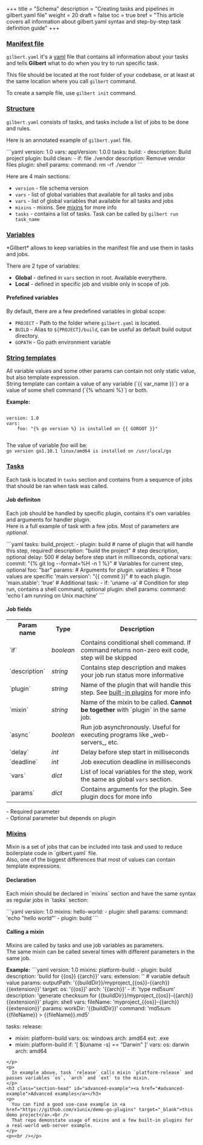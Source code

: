 +++
title = "Schema"
description = "Creating tasks and pipelines in gilbert.yaml file"
weight = 20
draft = false
toc = true
bref = "This article covers all information about gilbert.yaml syntax and step-by-step task definition guide"
+++

<h3 class="section-head" id="intro"><a href="#intro">Manifest file</a></h3>
<p>
    <code>gilbert.yaml</code> it's a <a href="https://en.wikipedia.org/wiki/YAML" target="_blank">yaml</a> file that contains all information about your tasks and tells <b>Gilbert</b> what to do when you try to run specific task.
</p>
<p>
    This file should be located at the root folder of your codebase, or at least at the same location where you call <code>gilbert</code> command.
</p>
<p>
    To create a sample file, use <code>gilbert init</code> command.
</p>

<h3 class="section-head" id="h-structure"><a href="#h-strucure">Structure</a></h3>
<p>
    <code>gilbert.yaml</code> consists of tasks, and tasks include a list of jobs to be done and rules.
</p>
<p>
    Here is an annotated example of <code>gilbert.yaml</code> file.
</p>
```yaml
version: 1.0
vars:
  appVersion: 1.0.0
tasks:
  build:
  - description: Build project
    plugin: build
  clean:
  - if: file ./vendor
    description: Remove vendor files
    plugin: shell
    params:
      command: rm -rf ./vendor
```
<p>
    Here are 4 main sections:
    <ul>
        <li>
            <code>version</code> - file schema version
        </li>
        <li>
            <code>vars</code> - list of global variables that available for all tasks and jobs
        </li>
        <li>
            <code>vars</code> - list of global variables that available for all tasks and jobs
        </li>
        <li>
            <code>mixins</code> - mixins. See <a href="#h-mixins">mixins</a> for more info
        </li>
        <li>
            <code>tasks</code> - contains a list of tasks. Task can be called by <code>gilbert run task_name</code>
        </li>
    </ul>
</p>

<h3 class="section-head" id="variables"><a href="#variables">Variables</a></h3>
<p>
    *Gilbert* allows to keep variables in the manifest file and use them in tasks and jobs.
</p>
<p>
    There are 2 type of variables:
    <ul>
        <li>
            <b>Global</b> - defined in <code>vars</code> section in root. Available everythere.
        </li>
        <li>
            <b>Local</b> - defined in specific job and visible only in scope of job.
        </li>
    </ul>
</p>
<h4>Prefefined variables</h4>
<p>
  By default, there are a few predefined variables in global scope:

  - `PROJECT` - Path to the folder where `gilbert.yaml` is located.
  - `BUILD` - Alias to `${PROJECT}/build`, can be useful as default build output directory.
  - `GOPATH` - Go path environment variable
</p>

<h3 class="section-head" id="h-templates"><a href="#h-templates">String templates</a></h3>
<p>
    All variable values and some other params can contain not only static value, but also template expression.
    <br />
    String template can contain a value of any variable (`{{ var_name }}`) or a value of some shell command (`{% whoami %}`) or both.
</p>
<p>
    <b>Example:</b><br />
    <pre><code class="code">
version: 1.0
vars:
    foo: "{% go version %} is installed on {{ GOROOT }}"
    </code></pre>
</p>
<p>
    The value of variable <i>foo</i> will be:<br />
    <code>go version go1.10.1 linux/amd64 is installed on /usr/local/go</code>
</p>

<h3 class="section-head" id="tasks"><a href="#tasks">Tasks</a></h3>
<p>
    Each task is located in <code>tasks</code> section and contains from a sequence of
    jobs that should be ran when task was called.
</p>
<h4>Job definiton</h4>
<p>
    Each job should be handled by specific plugin, contains it's own variables and arguments for handler plugin.
    <br />
    Here is a full example of task with a few jobs. Most of parameters are <i>optional</i>.
</p>
<p>
```yaml
tasks:
    build_project:
    - plugin: build                     # name of plugin that will handle this step, required!
      description: "build the project"  # step description, optional
      delay: 500                        # delay before step start in milliseconds, optional
      vars:
        commit: "{% git log --format=%H -n 1 %}"     # Variables for current step, optional
        foo: "bar"
      params:                                           # Arguments for plugin.
        variables:                                      # Those values are specific
            'main.version': "{{ commit }}"           # to each plugin.
            'main.stable': 'true'
    # Additional task:
    - if: 'uname -a'    # Condition for step run, contains a shell command, optional
      plugin: shell
      params:
        command: 'echo I am running on Unix machine'
```
</p>
<p>
    <h4>Job fields</h4>
    <table>
        <tr>
            <th>Param name</th>
            <th>Type</th>
            <th>Description</th>
        </tr>
        <tr>
            <td>`if`</td>
            <td><i>boolean</i></td>
            <td>Contains conditional shell command. If command returns non-zero exit code, step will be skipped</td>
        </tr>
        <tr>
            <td>`description`</td>
            <td><i>string</i></td>
            <td>Contains step description and makes your job run status more informative</td>
        </tr>
        <tr>
            <td class="param-required">`plugin`</td>
            <td><i>string</i></td>
            <td>Name of the plugin that will handle this step. See <a href="../built-in-plugins">built-in plugins</a> for more info</td>
        </tr>
        <tr>
            <td class="param-required">`mixin`</td>
            <td><i>string</i></td>
            <td>Name of the mixin to be called. <b>Cannot be together</b> with `plugin` in the same job.</td>
        </tr>
        <tr>
            <td>`async`</td>
            <td><i>boolean</i></td>
            <td>Run job asynchronously. Useful for executing programs like _web-servers_, etc.</td>
        </tr>
        <tr>
            <td>`delay`</td>
            <td><i>int</i></td>
            <td>Delay before step start in milliseconds</td>
        </tr>
        <tr>
            <td>`deadline`</td>
            <td><i>int</i></td>
            <td>Job execution deadline in milliseconds</td>
        </tr>
        <tr>
            <td>`vars`</td>
            <td><i>dict</i></td>
            <td>List of local variables for the step, work the same as global <code>vars</code> section.</td>
        </tr>
        <tr>
            <td class="param-optional">`params`</td>
            <td><i>dict</i></td>
            <td>Contains arguments for the plugin. See plugin docs for more info</td>
        </tr>
    </table>
</p>
<p>
  <span class="param-required"></span> - Required parameter<br />
  <span class="param-optional"></span> - Optional parameter but depends on plugin<br />
</p>
<h3 class="section-head" id="mixins"><a href="#mixins">Mixins</a></h3>
<p>
    Mixin is a set of jobs that can be included into task and used to reduce boilerplate code in `gilbert.yaml` file.<br />
    Also, one of the biggest differences that most of values can contain template expressions.  
</p>
<h4>Declaration</h4>
<p>
    Each mixin should be declared in `mixins` section and have the same syntax as regular jobs in `tasks` section:
</p>
```yaml
  version: 1.0
  mixins:
    hello-world:
      - plugin: shell
        params:
          command: 'echo "hello world"'
      - plugin: build
```
<h4>Calling a mixin</h4>
<p>
  Mixins are called by tasks and use job variables as parameters.<br />
  The same mixin can be called several times with different parameters in the same job.
</p>
<p>
  <b>Example:</b>
```yaml
version: 1.0
mixins:
  platform-build:
  - plugin: build
    description: 'build for {{os}} {{arch}}'
      vars:
        extension: '' # variable default value
      params:
        outputPath: '{{buildDir}}/myproject_{{os}}-{{arch}}{{extension}}'
        target:
          os: '{{os}}'
          arch: '{{arch}}'
  - if: 'type md5sum'
    description: 'generate checksum for {{buildDir}}/myproject_{{os}}-{{arch}}{{extension}}'
    plugin: shell
    vars:
      fileName: 'myproject_{{os}}-{{arch}}{{extension}}'
    params:
      workDir: '{{buildDir}}'
      command: 'md5sum {{fileName}} > {{fileName}}.md5'

tasks:
  release:
  - mixin: platform-build
    vars:
      os: windows
      arch: amd64
      ext: .exe
  - mixin: platform-build
    if: '[ $(uname -s) == "Darwin" ]'
    vars:
      os: darwin
      arch: amd64
```
</p>
<p>
  In example above, task `release` calls mixin `platform-release` and passes variables `os`, `arch` and `ext` to the mixin.
</p>
<h3 class="section-head" id="advanced-example"><a href="#advanced-example">Advanced examples</a></h3>
<p>
  You can find a good use-case example in <a href="https://github.com/x1unix/demo-go-plugins" target="_blank">this demo project</a>.<br />
  That repo demonstate usage of mixins and a few built-in plugins for a real-world web-server example.
</p>
<p><br /></p>
